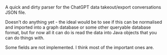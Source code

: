 A quick and dirty parser for the ChatGPT data takeout/export conversations JSON file.

Doesn't do anything yet - the ideal would be to see if this can be normalised and imported into a graph database or some other queryable database format, but for now all it can do is read the data into Java objects that you can do things with.

Some fields are not implemented. I think most of the important ones are.
